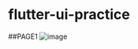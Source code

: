# flutter-ui-practice
##PAGE1
![image](https://user-images.githubusercontent.com/73766765/123695818-e3081980-d80f-11eb-95bb-05c374d246d7.png)
